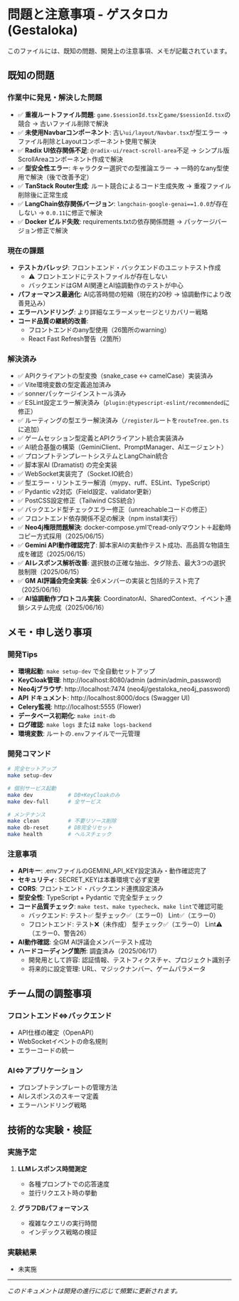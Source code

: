 # 問題と注意事項 - ゲスタロカ (Gestaloka)

このファイルには、既知の問題、開発上の注意事項、メモが記載されています。

## 既知の問題

### 作業中に発見・解決した問題
- ✅ **重複ルートファイル問題**: `game.$sessionId.tsx`と`game/$sessionId.tsx`の競合 → 古いファイル削除で解決
- ✅ **未使用Navbarコンポーネント**: 古い`ui/layout/Navbar.tsx`が型エラー → ファイル削除とLayoutコンポーネント使用で解決
- ✅ **Radix UI依存関係不足**: `@radix-ui/react-scroll-area`不足 → シンプル版ScrollAreaコンポーネント作成で解決
- ✅ **型安全性エラー**: キャラクター選択での型推論エラー → 一時的なany型使用で解決（後で改善予定）
- ✅ **TanStack Router生成**: ルート競合によるコード生成失敗 → 重複ファイル削除後に正常生成
- ✅ **LangChain依存関係バージョン**: `langchain-google-genai==1.0.0`が存在しない → `0.0.11`に修正で解決
- ✅ **Docker ビルド失敗**: requirements.txtの依存関係問題 → パッケージバージョン修正で解決

### 現在の課題
- **テストカバレッジ**: フロントエンド・バックエンドのユニットテスト作成
  - ⚠️ フロントエンドにテストファイルが存在しない
  - バックエンドはGM AI関連とAI協調動作のテストが中心
- **パフォーマンス最適化**: AI応答時間の短縮（現在約20秒 → 協調動作により改善見込み）
- **エラーハンドリング**: より詳細なエラーメッセージとリカバリー戦略
- **コード品質の継続的改善**:
  - フロントエンドのany型使用（26箇所のwarning）
  - React Fast Refresh警告（2箇所）

### 解決済み
- ✅ APIクライアントの型変換（snake_case ↔ camelCase）実装済み
- ✅ Vite環境変数の型定義追加済み
- ✅ sonnerパッケージインストール済み
- ✅ ESLint設定エラー解決済み（`plugin:@typescript-eslint/recommended`に修正）
- ✅ ルーティングの型エラー解決済み（`/register`ルートを`routeTree.gen.ts`に追加）
- ✅ ゲームセッション型定義とAPIクライアント統合実装済み
- ✅ AI統合基盤の構築（GeminiClient、PromptManager、AIエージェント）
- ✅ プロンプトテンプレートシステムとLangChain統合
- ✅ 脚本家AI (Dramatist) の完全実装
- ✅ WebSocket実装完了（Socket.IO統合）
- ✅ 型エラー・リントエラー解消（mypy、ruff、ESLint、TypeScript）
- ✅ Pydantic v2対応（Field設定、validator更新）
- ✅ PostCSS設定修正（Tailwind CSS統合）
- ✅ バックエンド型チェックエラー修正（unreachableコードの修正）
- ✅ フロントエンド依存関係不足の解決（npm install実行）
- ✅ **Neo4j権限問題解決**: docker-compose.ymlでread-onlyマウント＋起動時コピー方式採用（2025/06/15）
- ✅ **Gemini API動作確認完了**: 脚本家AIの実動作テスト成功、高品質な物語生成を確認（2025/06/15）
- ✅ **AIレスポンス解析改善**: 選択肢の正確な抽出、タグ除去、最大3つの選択肢制限（2025/06/15）
- ✅ **GM AI評議会完全実装**: 全6メンバーの実装と包括的テスト完了（2025/06/16）
- ✅ **AI協調動作プロトコル実装**: CoordinatorAI、SharedContext、イベント連鎖システム完成（2025/06/16）

## メモ・申し送り事項

### 開発Tips
- **環境起動**: `make setup-dev` で全自動セットアップ
- **KeyCloak管理**: http://localhost:8080/admin (admin/admin_password)
- **Neo4jブラウザ**: http://localhost:7474 (neo4j/gestaloka_neo4j_password)
- **API ドキュメント**: http://localhost:8000/docs (Swagger UI)
- **Celery監視**: http://localhost:5555 (Flower)
- **データベース初期化**: `make init-db`
- **ログ確認**: `make logs` または `make logs-backend`
- **環境変数**: ルートの`.env`ファイルで一元管理

### 開発コマンド
```bash
# 完全セットアップ
make setup-dev

# 個別サービス起動
make dev           # DB+KeyCloakのみ
make dev-full      # 全サービス

# メンテナンス
make clean         # 不要リソース削除
make db-reset      # DB完全リセット
make health        # ヘルスチェック
```

### 注意事項
- **APIキー**: .envファイルのGEMINI_API_KEY設定済み・動作確認完了
- **セキュリティ**: SECRET_KEYは本番環境で必ず変更
- **CORS**: フロントエンド・バックエンド連携設定済み
- **型安全性**: TypeScript + Pydantic で完全型チェック
- **コード品質チェック**: `make test`、`make typecheck`、`make lint`で確認可能
  - バックエンド: テスト✅ 型チェック✅（エラー0） Lint✅（エラー0）
  - フロントエンド: テスト❌（未作成） 型チェック✅（エラー0） Lint⚠️（エラー0、警告26）
- **AI動作確認**: 全GM AI評議会メンバーテスト成功
- **ハードコーディング箇所**: 調査済み（2025/06/17）
  - 開発用として許容: 認証情報、テストフィクスチャ、プロジェクト識別子
  - 将来的に設定管理: URL、マジックナンバー、ゲームパラメータ

## チーム間の調整事項

### フロントエンド⇔バックエンド
- API仕様の確定（OpenAPI）
- WebSocketイベントの命名規則
- エラーコードの統一

### AI⇔アプリケーション
- プロンプトテンプレートの管理方法
- AIレスポンスのスキーマ定義
- エラーハンドリング戦略

## 技術的な実験・検証

### 実施予定
1. **LLMレスポンス時間測定**
   - 各種プロンプトでの応答速度
   - 並行リクエスト時の挙動

2. **グラフDBパフォーマンス**
   - 複雑なクエリの実行時間
   - インデックス戦略の検証

### 実験結果
- 未実施

---

*このドキュメントは開発の進行に応じて頻繁に更新されます。*